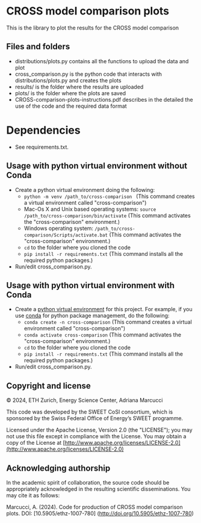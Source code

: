 # CROSS model comparison plots

This is the library to plot the results for the CROSS model comparison 

## Files and folders
- distributions/plots.py contains all the functions to upload the data and plot
- cross_comparison.py is the python code that interacts with distributions/plots.py and creates the plots
- results/ is the folder where the results are uploaded
- plots/ is the folder where the plots are saved
- CROSS-comparison-plots-instructions.pdf describes in the detailed the use of the code and the required data format


# Dependencies

* See requirements.txt.  


## Usage with python virtual environment without Conda
   
* Create a python virtual environment doing the following:
	* `python -m venv /path_to/cross-comparison ` (This command creates a virtual environment called "cross-comparison")
	* Mac-Os X and Unix based operating systems: `source /path_to/cross-comparison/bin/activate` (This command activates the "cross-comparison" environment.)
	* Windows operating system: `/path_to/cross-comparison/Scripts/activate.bat` (This command activates the "cross-comparison" environment.)
	* `cd` to the folder where you cloned the code
	* `pip install -r requirements.txt` (This command installs all the required python packages.)
* Run/edit cross_comparison.py.


## Usage with python virtual environment with Conda
   
* Create a [python virtual environment](https://towardsdatascience.com/why-you-should-use-a-virtual-environment-for-every-python-project-c17dab3b0fd0) for this project. For example, if you use [conda](https://docs.conda.io/en/latest/) for python package management, do the following:
	* `conda create -n cross-comparison` (This command creates a virtual environment called "cross-comparison")
	* `conda activate cross-comparison` (This command activates the "cross-comparison" environment.)
	* `cd` to the folder where you cloned the code
	* `pip install -r requirements.txt` (This command installs all the required python packages.)
* Run/edit cross_comparison.py.


## Copyright and license

&copy; 2024, ETH Zurich, Energy Science Center, Adriana Marcucci

This code was developed by the SWEET CoSI consortium, which is sponsored by the Swiss Federal Office of Energy’s SWEET programme.

Licensed under the Apache License, Version 2.0 (the "LICENSE"); you may not use this file except in compliance with the License. You may obtain a copy of the License at [http://www.apache.org/licenses/LICENSE-2.0](http://www.apache.org/licenses/LICENSE-2.0)


## Acknowledging authorship

In the academic spirit of collaboration, the source code should be appropriately acknowledged in the resulting scientific disseminations.
You may cite it as follows:

Marcucci, A. (2024). Code for production of CROSS model comparison plots. DOI: [10.5905/ethz-1007-780] (http://doi.org/10.5905/ethz-1007-780)



